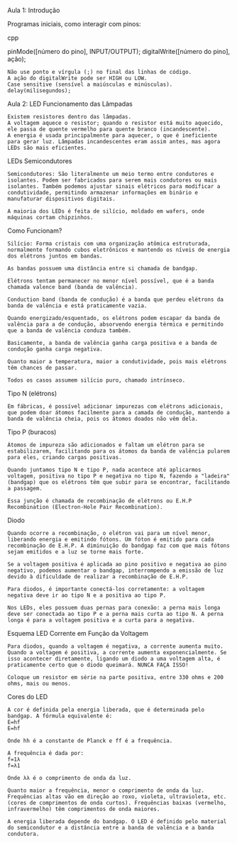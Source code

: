Aula 1: Introdução

Programas iniciais, como interagir com pinos:

cpp

pinMode([número do pino], INPUT/OUTPUT);
digitalWrite([número do pino], ação);

    Não use ponto e vírgula (;) no final das linhas de código.
    A ação do digitalWrite pode ser HIGH ou LOW.
    Case sensitive (sensível a maiúsculas e minúsculas).
    delay(milisegundos);

Aula 2: LED
Funcionamento das Lâmpadas

    Existem resistores dentro das lâmpadas.
    A voltagem aquece o resistor; quando o resistor está muito aquecido, ele passa de quente vermelho para quente branco (incandescente).
    A energia é usada principalmente para aquecer, o que é ineficiente para gerar luz. Lâmpadas incandescentes eram assim antes, mas agora LEDs são mais eficientes.

LEDs
Semicondutores

    Semicondutores: São literalmente um meio termo entre condutores e isolantes. Podem ser fabricados para serem mais condutores ou mais isolantes. Também podemos ajustar sinais elétricos para modificar a condutividade, permitindo armazenar informações em binário e manufaturar dispositivos digitais.

    A maioria dos LEDs é feita de silício, moldado em wafers, onde máquinas cortam chipzinhos.

Como Funcionam?

    Silício: Forma cristais com uma organização atômica estruturada, normalmente formando cubos eletrônicos e mantendo os níveis de energia dos elétrons juntos em bandas.

    As bandas possuem uma distância entre si chamada de bandgap.

    Elétrons tentam permanecer no menor nível possível, que é a banda chamada valence band (banda de valência).

    Conduction band (banda de condução) é a banda que perdeu elétrons da banda de valência e está praticamente vazia.

    Quando energizado/esquentado, os elétrons podem escapar da banda de valência para a de condução, absorvendo energia térmica e permitindo que a banda de valência conduza também.

    Basicamente, a banda de valência ganha carga positiva e a banda de condução ganha carga negativa.

    Quanto maior a temperatura, maior a condutividade, pois mais elétrons têm chances de passar.

    Todos os casos assumem silício puro, chamado intrínseco.

Tipo N (elétrons)

    Em fábricas, é possível adicionar impurezas com elétrons adicionais, que podem doar átomos facilmente para a camada de condução, mantendo a banda de valência cheia, pois os átomos doados não vêm dela.

Tipo P (buracos)

    Átomos de impureza são adicionados e faltam um elétron para se estabilizarem, facilitando para os átomos da banda de valência pularem para eles, criando cargas positivas.

    Quando juntamos tipo N e tipo P, nada acontece até aplicarmos voltagem, positiva no tipo P e negativa no tipo N, fazendo a "ladeira" (bandgap) que os elétrons têm que subir para se encontrar, facilitando a passagem.

    Essa junção é chamada de recombinação de elétrons ou E.H.P Recombination (Electron-Hole Pair Recombination).

Diodo

    Quando ocorre a recombinação, o elétron vai para um nível menor, liberando energia e emitindo fótons. Um fóton é emitido para cada recombinação de E.H.P. A diminuição do bandgap faz com que mais fótons sejam emitidos e a luz se torne mais forte.

    Se a voltagem positiva é aplicada ao pino positivo e negativa ao pino negativo, podemos aumentar o bandgap, interrompendo a emissão de luz devido à dificuldade de realizar a recombinação de E.H.P.

    Para diodos, é importante conectá-los corretamente: a voltagem negativa deve ir ao tipo N e a positiva ao tipo P.

    Nos LEDs, eles possuem duas pernas para conexão: a perna mais longa deve ser conectada ao tipo P e a perna mais curta ao tipo N. A perna longa é para a voltagem positiva e a curta para a negativa.

Esquema LED
Corrente em Função da Voltagem

    Para diodos, quando a voltagem é negativa, a corrente aumenta muito. Quando a voltagem é positiva, a corrente aumenta exponencialmente. Se isso acontecer diretamente, ligando um diodo a uma voltagem alta, é praticamente certo que o diodo queimará. NUNCA FAÇA ISSO!

    Coloque um resistor em série na parte positiva, entre 330 ohms e 200 ohms, mais ou menos.

Cores do LED

    A cor é definida pela energia liberada, que é determinada pelo bandgap. A fórmula equivalente é:
    E=hf
    E=hf

    Onde hh é a constante de Planck e ff é a frequência.

    A frequência é dada por:
    f=1λ
    f=λ1​

    Onde λλ é o comprimento de onda da luz.

    Quanto maior a frequência, menor o comprimento de onda da luz. Frequências altas vão em direção ao roxo, violeta, ultravioleta, etc. (cores de comprimentos de onda curtos). Frequências baixas (vermelho, infravermelho) têm comprimentos de onda maiores.

    A energia liberada depende do bandgap. O LED é definido pelo material do semicondutor e a distância entre a banda de valência e a banda condutora.
